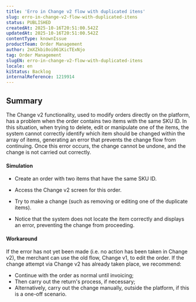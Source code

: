 ```yaml
---
title: 'Erro in Change v2 flow with duplicated itens'
slug: erro-in-change-v2-flow-with-duplicated-itens
status: PUBLISHED
createdAt: 2025-10-16T20:51:00.542Z
updatedAt: 2025-10-16T20:51:00.542Z
contentType: knownIssue
productTeam: Order Management
author: 2mXZkbi0oi061KicTExNjo
tag: Order Management
slugEN: erro-in-change-v2-flow-with-duplicated-itens
locale: en
kiStatus: Backlog
internalReference: 1219914
---
```


## Summary


The Change v2 functionality, used to modify orders directly on the platform, has a problem when the order contains two items with the same SKU ID. In this situation, when trying to delete, edit or manipulate one of the items, the system cannot correctly identify which item should be changed within the array of items, generating an error that prevents the change flow from continuing.
Once this error occurs, the change cannot be undone, and the change is not carried out correctly.


#### Simulation



- Create an order with two items that have the same SKU ID.

- Access the Change v2 screen for this order.

- Try to make a change (such as removing or editing one of the duplicate items).

- Notice that the system does not locate the item correctly and displays an error, preventing the change from proceeding.


#### Workaround



If the error has not yet been made (i.e. no action has been taken in Change v2), the merchant can use the old flow, Change v1, to edit the order.
If the change attempt via Change v2 has already taken place, we recommend:


- Continue with the order as normal until invoicing;
- Then carry out the return's process, if necessary;
- Alternatively, carry out the change manually, outside the platform, if this is a one-off scenario.



